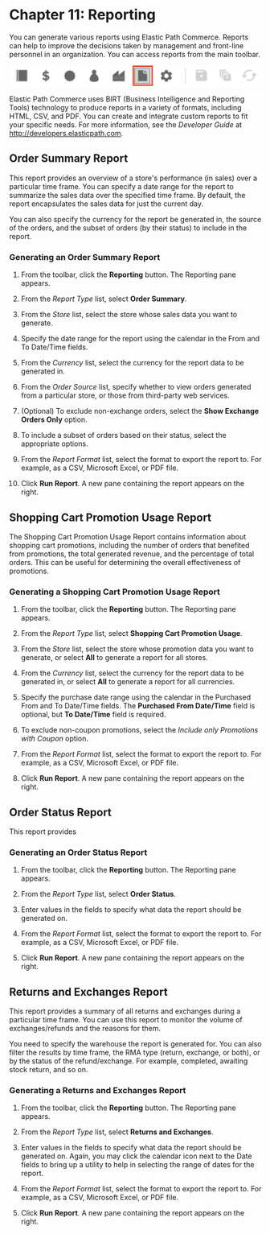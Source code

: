 # Chapter 11: Reporting

You can generate various reports using Elastic Path Commerce. Reports can help to improve the decisions taken by management and front-line personnel in an organization. You can access reports from the main toolbar.

![](images/Ch11-01.png)

Elastic Path Commerce uses BIRT (Business Intelligence and Reporting Tools) technology to produce reports in a variety of formats, including HTML, CSV, and PDF. You can create and integrate custom reports to fit your specific needs. For more information, see the _Developer Guide_ at http://developers.elasticpath.com.

<!--## Customer Registration Report

The Customer Registration report is a summary of a store&#39;s customer registrations during a particular time frame. It is useful for gauging the effectiveness of promotions targeting new customers.

**Note:**         Anonymous registrations may also be included in the summary.

### Generating a Customer Registration Report

1. From the toolbar, click the **Reporting** button. The Reporting pane appears.

2. From the _Report Type_ list, select **Customer Registration**.

3. From the _Store_ list, select the store for which you want to generate the report.

4. Specify the date range for the report using the calendar in the From and To Date/Time fields. The _From Date/Time_ field is optional, but the _To Date/Time_ field is required.

5. From the _Report Format_ list, select the format to export the report to. For example, as a CSV, Microsoft Excel, or PDF file.

5. Click **Run Report**. A new pane containing the report appears on the right.

<!-- ## Gift Certificate Details Report

This report shows details about the gift certificates sold by a store in a given currency during a particular time frame.

### Generating a Gift Certificate Details Report

1. From the toolbar, click the **Reporting** button. The Reporting pane appears.

2. From the _Report Type_ list, select _Gift Certificate Details_.

3. From the _Store_ list, select the store for which you want to generate the report.

4. From the _Currency_ list, select the currency for which you want to generate the report.

5. Specify the purchase date range for the report using the calendar in the Purchased From and To Date/Time fields.  The _Purchased From Date/Time_ field is optional, but the _To Date/Time_ is required.

6. From the _Report Format_ list, select the format to export the report to. For example, as a CSV, Microsoft Excel, or PDF file.

7. Click **Run Report**. A new pane containing the report appears on the right.

## Gift Certificate Summary Report

The Gift Certificate Summary report is a summary of the gift certificates in a given currency that were sold by a store (or all stores) during a specific time frame. You can use it for calculating outstanding liabilities.

### Generating a Gift Certificate Summary Report

1. From the toolbar, click the **Reporting** button. The Reporting pane appears.

2. From the _Report Type_ list, select _Gift Certificate Summary_.

3. From the _Store_ list, select the store for which you want to generate the report, or select _All_ to generate a report for all stores.

4. From the _Currency_ list, select the currency for which you want to generate the report, or select _All_ to generate a report for all currencies.

5. Specify the purchase date range for the report using the calendar in the Purchased From and To Date/Time fields.  The _Purchased From Date/Time_ field is optional, but the _To Date/Time_ is required.

6. From the _Report Format_ list, select the format to export the report to. For example, as a CSV, Microsoft Excel, or PDF file.

7. Click **Run Report**. A new pane containing the report appears on the right.

<!-- -->
<!--## Low Stock Report

This report helps determine the products to restock. If a certain product&#39;s Quantity on Hand is less than its Re-Order Minimum amount, it is included in this report.

You need to specify the warehouse the report is for. You can also specify a brand for further filtering. This report is useful when a warehouse has to submit an order proposal to a supplier.

If you want to check the low stock levels for a specific product, you can enter the product's SKU number at the input screen.

### Generating a Low Stock Report

1. From the toolbar, click the **Reporting** button. The Reporting pane appears.

2. From the _Report Type_ list, select _Low Stock_.

3. From the _Store_ list, select the warehouse for which you want to generate the report.

4. If required, you can select a SKU Code and/or a brand to filter the results. Click the button next to the _SKU Code_ box to display the SKU code selector dialog box.

    ![](images/Ch12-05.png)

5. From the _Report Format_ list, select the format to export the report to. For example, as a CSV, Microsoft Excel, or PDF file.

7. Click **Run Report**. A new pane containing the report appears on the right.

## Order Details Report

This report includes the same set of report parameters as the Order Summary Report, but it also includes other details on the individual orders.

You need to specify the store and subset of orders the report is generated for.

### Generating an Order Details Report

1. From the toolbar, click the **Reporting** button. The Reporting pane appears.

2. From the _Report Type_ list, select _Order Details_.

3. Enter values in the fields to specify what data the report should be generated on. Use the calendar icon to select the report&#39;s date range.

4. From the _Report Format_ list, select the format to export the report to. For example, as a CSV, Microsoft Excel, or PDF file.

7. Click **Run Report**. A new pane containing the report appears on the right.
<!-- -->

## Order Summary Report

This report provides an overview of a store&#39;s performance (in sales) over a particular time frame.
You can specify a date range for the report to summarize the sales data over the specified time frame.
By default, the report encapsulates the sales data for just the current day.

You can also specify the currency for the report be generated in, the source of the orders, and the subset of orders (by their status) to include in the report.

### Generating an Order Summary Report

1. From the toolbar, click the **Reporting** button. The Reporting pane appears.

2. From the _Report Type_ list, select **Order Summary**.

3. From the _Store_ list, select the store whose sales data you want to generate.

4. Specify the date range for the report using the calendar in the From and To Date/Time fields.

5. From the _Currency_ list, select the currency for the report data to be generated in.

6. From the _Order Source_ list, specify whether to view orders generated from a particular store, or those from third-party web services.

7. (Optional) To exclude non-exchange orders, select the **Show Exchange Orders Only** option.

8. To include a subset of orders based on their status, select the appropriate options.

9. From the _Report Format_ list, select the format to export the report to. For example, as a CSV, Microsoft Excel, or PDF file.

10. Click **Run Report**. A new pane containing the report appears on the right.

## Shopping Cart Promotion Usage Report

The Shopping Cart Promotion Usage Report contains information about shopping cart promotions, including the number of orders that benefited from promotions, the total generated revenue, and the percentage of total orders. This can be useful for determining the overall effectiveness of promotions.

### Generating a Shopping Cart Promotion Usage Report

1. From the toolbar, click the **Reporting** button. The Reporting pane appears.

2. From the _Report Type_ list, select **Shopping Cart Promotion Usage**.

3. From the _Store_ list, select the store whose promotion data you want to generate, or select **All** to generate a report for all stores.

4. From the _Currency_ list, select the currency for the report data to be generated in, or select **All** to generate a report for all currencies.

5. Specify the purchase date range using the calendar in the Purchased From and To Date/Time fields. The  **Purchased From Date/Time** field is optional, but **To Date/Time** field is required.

6. To exclude non-coupon promotions, select the _Include only Promotions with Coupon_ option.

7. From the _Report Format_ list, select the format to export the report to. For example, as a CSV, Microsoft Excel, or PDF file.

8. Click **Run Report**. A new pane containing the report appears on the right.

<!--## Orders Awaiting Stock Allocation Report

This report provides a list of all products that are pre-ordered or back-ordered. You can use it for a variety of purposes, such as identifying the products to order.

You need to specify the store the report is generated for.
You can also filter the results by product status (preorder, backorder, or both).

If you want to check a specific product for its pre-order or back-order status, you can enter the corresponding SKU number at the input screen.

### Generating an Orders Awaiting Stock Allocation Report

1. From the toolbar, click the **Reporting** button. The Reporting pane appears.

2. From the _Report Type_ list, select _Orders Awaiting Stock Allocation._

3. From the _Store_ list, select the store for which you want to generate the report.

4. If required, you can also specify a SKU code to further filter the results in the report.

5. Select the Product Availability Rules you want the report generated for from the drop-down list.

6. From the _Report Format_ list, select the format to export the report to. For example, as a CSV, Microsoft Excel, or PDF file.

7. Click **Run Report**. A new pane containing the report appears on the right

<!-- -->

## Order Status Report

This report provides


### Generating an Order Status Report

1. From the toolbar, click the **Reporting** button. The Reporting pane appears.

2. From the _Report Type_ list, select **Order Status**.

3. Enter values in the fields to specify what data the report should be generated on.

4. From the _Report Format_ list, select the format to export the report to. For example, as a CSV, Microsoft Excel, or PDF file.

5. Click **Run Report**. A new pane containing the report appears on the right.

## Returns and Exchanges Report

This report provides a summary of all returns and exchanges during a particular time frame. You can use this report to monitor the volume of exchanges/refunds and the reasons for them.

You need to specify the warehouse the report is generated for. You can also filter the results by time frame, the RMA type (return, exchange, or both), or by the status of the refund/exchange. For example, completed, awaiting stock return, and so on.

### Generating a Returns and Exchanges Report

1. From the toolbar, click the **Reporting** button. The Reporting pane appears.

2. From the _Report Type_ list, select **Returns and Exchanges**.

3. Enter values in the fields to specify what data the report should be generated on. Again, you may click the calendar icon next to the Date fields to bring up a utility to help in selecting the range of dates for the report.

4. From the _Report Format_ list, select the format to export the report to. For example, as a CSV, Microsoft Excel, or PDF file.

5. Click **Run Report**. A new pane containing the report appears on the right.


<!--## Shopping Cart Promotion Details Report

The Shopping Cart Promotion Details Report contains information about orders where a specific shopping cart promotion was applied, including the order number, coupon code, order total, and customer email. This can be useful for determining the effectiveness of specific promotions.

### Generating a Shopping Cart Promotion Details Report

1. From the toolbar, click the **Reporting** button. The Reporting pane appears.

2. From the _Report Type_ list, select _Shopping Cart Promotion Details_.

3. From the _Store_ list, select the store for which you want to generate the report.

4. From the _Currency_ list, select the currency for which you want to generate the report, or select _All_ to generate a report for all currencies.

5.Specify the date range that contains orders you want to include in the report using the calendar in the Purchased From and To Date/Time fields. The _Purchased From Date/Time_ field is optional, but the _To Date/Time_ field is required.

6. From the _Promotion_ list, select the promotion for which you want to generate the report.

7. If you want to filter the results to include a specific coupon code, enter the code in the _Coupon Code_ box.

8. From the _Report Format_ list, select the format to export the report to. For example, as a CSV, Microsoft Excel, or PDF file.

9. Click **Run Report**. A new pane containing the report appears on the right.
<!-- -->
